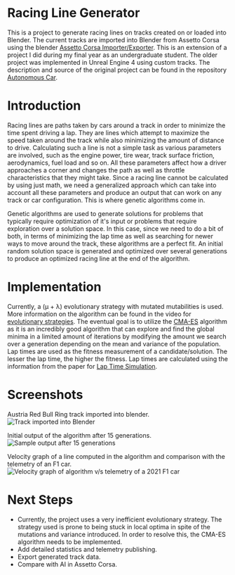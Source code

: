 # Racing Line Generator

This is a project to generate racing lines on tracks created on or loaded into Blender. The current tracks are imported into Blender from Assetto Corsa using the blender [Assetto Corsa Importer/Exporter](https://github.com/leBluem/io_import_accsv/). This is an extension of a project I did during my final year as an undergraduate student. The older project was implemented in Unreal Engine 4 using custom tracks. The description and source of the original project can be found in the repository [Autonomous Car](https://github.com/ShravanK55/AutonomousCar).


# Introduction

Racing lines are paths taken by cars around a track in order to minimize the time spent driving a lap. They are lines which attempt to maximize the speed taken around the track while also minimizing the amount of distance to drive. Calculating such a line is not a simple task as various parameters are involved, such as the engine power, tire wear, track surface friction, aerodynamics, fuel load and so on. All these parameters affect how a driver approaches a corner and changes the path as well as throttle characteristics that they might take. Since a racing line cannot be calculated by using just math, we need a generalized approach which can take into account all these parameters and produce an output that can work on any track or car configuration. This is where genetic algorithms come in.

Genetic algorithms are used to generate solutions for problems that typically require optimization of it's input or problems that require exploration over a solution space. In this case, since we need to do a bit of both, in terms of minimizing the lap time as well as searching for newer ways to move around the track, these algorithms are a perfect fit. An initial random solution space is generated and optimized over several generations to produce an optimized racing line at the end of the algorithm.

# Implementation

Currently, a (μ + λ) evolutionary strategy with mutated mutabilities is used. More information on the algorithm can be found in the video for [evolutionary strategies](https://www.youtube.com/watch?v=mxNFeYZFdps&t=1318s). The eventual goal is to utilize the [CMA-ES](https://github.com/leBluem/io_import_accsv/) algorithm as it is an incredibly good algorithm that can explore and find the global minima in a limited amount of iterations by modifying the amount we search over a generation depending on the mean and variance of the population.
Lap times are used as the fitness measurement of a candidate/solution. The lesser the lap time, the higher the fitness. Lap times are calculated using the information from the paper for [Lap Time Simulation](http://www.jameshakewill.com/Lap_Time_Simulation.pdf).

# Screenshots

Austria Red Bull Ring track imported into blender.
![Track imported into Blender](https://i.imgur.com/osTFYnV.png)

Initial output of the algorithm after 15 generations.
![Sample output after 15 generations](https://i.imgur.com/yYR68Ho.png)

Velocity graph of a line computed in the algorithm and comparison with the telemetry of an F1 car.
![Velocity graph of algorithm v/s telemetry of a 2021 F1 car](https://i.imgur.com/u7myOng.png)

# Next Steps

- Currently, the project uses a very inefficient evolutionary strategy. The strategy used is prone to being stuck in local optima in spite of the mutations and variance introduced. In order to resolve this, the CMA-ES algorithm needs to be implemented.
- Add detailed statistics and telemetry publishing.
- Export generated track data.
- Compare with AI in Assetto Corsa.
